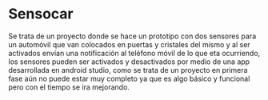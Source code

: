 # Sensocar
Se trata de un proyecto donde se hace un prototipo con dos sensores para un automóvil que van colocados en puertas y cristales del mismo y al ser activados envían una notificación al teléfono móvil de lo que eta ocurriendo, los sensores pueden ser activados y desactivados por medio de una app desarrollada en android studio, como se trata de un proyecto en primera fase aún no puede estar muy completo ya que es algo básico y funcional pero con el tiempo se ira mejorando.
